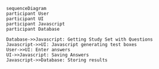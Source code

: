 <!-- This is the the feature diagram for a test box. Where it displays questions and takes in the user's answers to store the results of the test. -->

```mermaid
sequenceDiagram
participant User
participant UI
participant Javascript
participant Database

Database->>Javascript: Getting Study Set with Questions
Javascript->>UI: Javascript generating test boxes
User->>UI: Enter answers
UI->>Javascript: Saving Answers
Javascript->>Database: Storing results
```